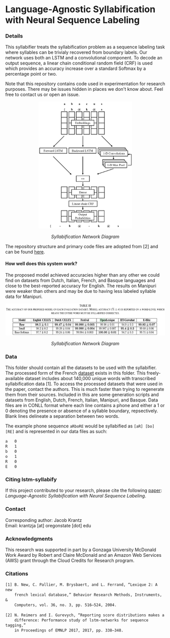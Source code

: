 # Language-Agnostic Syllabification with Neural Sequence Labeling  

### Details  

This syllabifier treats the syllabification problem as a sequence labeling task where syllables can be trivialy recovered from boundary labels. Our network uses both an LSTM and a convolutional component. To decode an output sequence, a linear chain conditional random field (CRF) is used which provides an accuracy increase over a standard Softmax by a percentage point or two.  

Note that this repository contains code used in experimentation for research purposes. There may be issues hidden in places we don't know about. Feel free to contact us or open an issue.  

<p align="center">
  <img src="res/network-diagram.PNG" height="400">
  <p align="center"><i>Syllabification Network Diagram</i></p>
</p>

The repository structure and primary code files are adopted from [2] and can be found [here](https://github.com/UKPLab/emnlp2017-bilstm-cnn-crf).  

#### How well does this system work?  
The proposed model achieved accuracies higher than any other we could find on datasets from Dutch, Italian, French, and Basque languages and close to the best-reported accuracy for English. The results on Manipuri were weaker than others and may be due to having less labeled syllable data for Manipuri.  

<p align="center">
  <img src="res/results.png" height="100">
  <p align="center"><i>Syllabification Network Diagram</i></p>
</p>

### Data  

This folder should contain all the datasets to be used with the syllabifier. The processed form of the French [dataset](http://www.lexique.org/) exists in this folder. This freely-available dataset includes about 140,000 unique words with transcribed syllabification data [1]. To access the processed datasets that were used in the paper, contact the authors. This is much faster than trying to regenerate them from their sources. Included in this are some generation scripts and datasets from English, Dutch, French, Italian, Manipuri, and Basque. Data files are in CONLL format where each line contains a phone and either a 1 or 0 denoting the presence or absence of a syllable boundary, repsectively. Blank lines delineate a separation between two words.  

The example phone sequence `aRboRE` would be syllabified as `[aR] [bo] [RE]` and is represented in our data files as such:  
```
a	0
R	1
b	0
o	1
R	0
E	0
```

###  Citing lstm-syllabify  

If this project contributed to your research, please cite the following [paper](https://arxiv.org/abs/1909.13362): *Language-Agnostic Syllabification with Neural Sequence Labeling*.  

### Contact  

Corresponding author: Jacob Krantz  
Email: krantzja [at] oregonstate [dot] edu  

### Acknowledgments  

This research was supported in part by a Gonzaga University McDonald Work Award by Robert and Claire McDonald and an Amazon Web Services (AWS) grant through the Cloud Credits for Research program.  

### Citations  

```
[1] B. New, C. Pallier, M. Brysbaert, and L. Ferrand, “Lexique 2: A new
    french lexical database,” Behavior Research Methods, Instruments, &
    Computers, vol. 36, no. 3, pp. 516–524, 2004.

[2] N. Reimers and I. Gurevych, “Reporting score distributions makes a
    difference: Performance study of lstm-networks for sequence tagging,”
    in Proceedings of EMNLP 2017, 2017, pp. 338–348.
```
